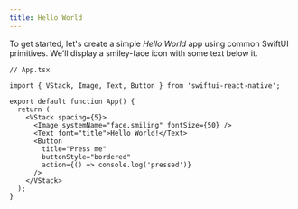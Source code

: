 ```yaml
---
title: Hello World
---
```


To get started, let's create a simple _Hello World_ app using common SwiftUI primitives. We'll display a smiley-face icon with some text below it.

```tsx
// App.tsx

import { VStack, Image, Text, Button } from 'swiftui-react-native';

export default function App() {
  return (
    <VStack spacing={5}>
      <Image systemName="face.smiling" fontSize={50} />
      <Text font="title">Hello World!</Text>
      <Button
        title="Press me"
        buttonStyle="bordered"
        action={() => console.log('pressed')}
      />
    </VStack>
  );
}
```
